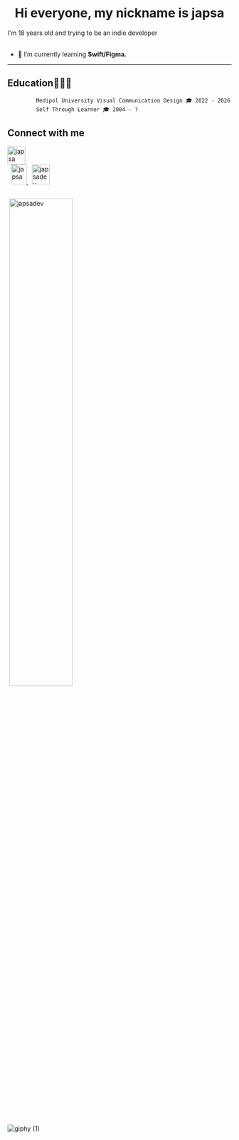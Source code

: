 
<h1 align="center">
  Hi everyone, my nickname is japsa
</h1> 
I'm 18 years old and trying to be an indie developer
<br>
<br>

- 🌱 I’m currently learning **Swift/Figma.**
<hr>

## Education👨🏻‍🎓
             Medipol University Visual Communication Design 🎓 2022 - 2026
             Self Through Learner 🎓 2004 - ?

## Connect with me

  <a href="https://instagram.com/japsa" target="_blank"> <img src="https://upload.wikimedia.org/wikipedia/commons/9/96/Instagram.svg" alt="japsa" width="40" height="40" style="margin-right: 21em; display:block"/> </a> &nbsp;
  <a href="https://linkedin.com/in/japsa" target="_blank"> <img src="https://raw.githubusercontent.com/rahuldkjain/github-profile-readme-generator/master/src/images/icons/Social/linked-in-alt.svg" alt="japsa" width="35" height="45"/> </a> &nbsp;
  <a href="https://github.com/japsadev" target="_blank"> <img src="https://visualstudio.microsoft.com/wp-content/uploads/2021/09/Octocat-1.svg" alt="japsadev" width="40" height="45" /> </a>  
 
##
<!--
<p><img align="left" src="https://github-readme-stats-sigma-five.vercel.app/api/top-langs?username=japsadev&show_icons=true&theme=radical&locale=en&layout=compact" width="44%" alt="japsadev" /></p>
-->
<p>&nbsp;<img align="rigt" src="https://github-readme-stats-sigma-five.vercel.app/api?username=japsadev&show_icons=true&theme=radical" alt="japsadev" width="53%" /></p>

[instagram]: https://www.instagram.com/japsa
[linkedin]: https://www.linkedin.com/in/japsa/
[github]: https://github.com/japsadev

![giphy (1)](https://user-images.githubusercontent.com/62521215/211249297-7dc970fa-65fd-4de4-a165-eb555aa0756f.gif)


